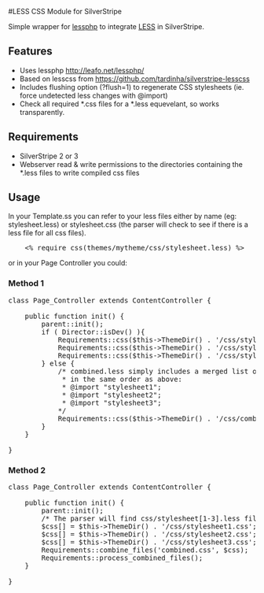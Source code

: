 #LESS CSS Module for SilverStripe

Simple wrapper for [lessphp](http://leafo.net/lessphp/) to integrate [LESS](http://lesscss.org/) in SilverStripe.

## Features
* Uses lessphp http://leafo.net/lessphp/
* Based on lesscss from https://github.com/tardinha/silverstripe-lesscss
* Includes flushing option (?flush=1) to regenerate CSS stylesheets
(ie. force undetected less changes with @import)
* Check all required *.css files for a *.less equevelant, so works transparently.

## Requirements

 * SilverStripe 2 or 3
 * Webserver read & write permissions to the directories containing
 the *.less files to write compiled css files

## Usage

In your Template.ss you can refer to your less files either by name (eg: stylesheet.less) or
stylesheet.css (the parser will check to see if there is a less file for all css files).

<pre>
	&lt;% require css(themes/mytheme/css/stylesheet.less) %&gt;
</pre>

or in your Page Controller you could:

### Method 1
<pre>
class Page_Controller extends ContentController {

	public function init() {
		parent::init();
		if ( Director::isDev() ){
			Requirements::css($this-&gt;ThemeDir() . '/css/stylesheet1.less');
			Requirements::css($this-&gt;ThemeDir() . '/css/stylesheet2.less');
			Requirements::css($this-&gt;ThemeDir() . '/css/stylesheet3.less');
		} else {
			/* combined.less simply includes a merged list of the above stylesheets
			 * in the same order as above:
			 * @import "stylesheet1";
			 * @import "stylesheet2";
			 * @import "stylesheet3";
			*/
			Requirements::css($this-&gt;ThemeDir() . '/css/combined.less');
		}
	}

}
</pre>

### Method 2
<pre>
class Page_Controller extends ContentController {

	public function init() {
		parent::init();
		/* The parser will find css/stylesheet[1-3].less files are parse those before combining */
		$css[] = $this-&gt;ThemeDir() . '/css/stylesheet1.css';
		$css[] = $this-&gt;ThemeDir() . '/css/stylesheet2.css';
		$css[] = $this-&gt;ThemeDir() . '/css/stylesheet3.css';
		Requirements::combine_files('combined.css', $css);
		Requirements::process_combined_files();
	}

}
</pre>

